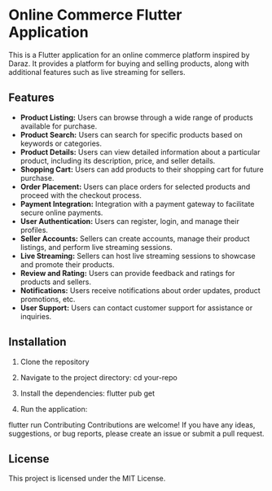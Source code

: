 # Online Commerce Flutter Application

This is a Flutter application for an online commerce platform inspired by Daraz. It provides a platform for buying and selling products, along with additional features such as live streaming for sellers.

## Features

- **Product Listing:** Users can browse through a wide range of products available for purchase.
- **Product Search:** Users can search for specific products based on keywords or categories.
- **Product Details:** Users can view detailed information about a particular product, including its description, price, and seller details.
- **Shopping Cart:** Users can add products to their shopping cart for future purchase.
- **Order Placement:** Users can place orders for selected products and proceed with the checkout process.
- **Payment Integration:** Integration with a payment gateway to facilitate secure online payments.
- **User Authentication:** Users can register, login, and manage their profiles.
- **Seller Accounts:** Sellers can create accounts, manage their product listings, and perform live streaming sessions.
- **Live Streaming:** Sellers can host live streaming sessions to showcase and promote their products.
- **Review and Rating:** Users can provide feedback and ratings for products and sellers.
- **Notifications:** Users receive notifications about order updates, product promotions, etc.
- **User Support:** Users can contact customer support for assistance or inquiries.


## Installation

1. Clone the repository
   
2. Navigate to the project directory:
cd your-repo

3. Install the dependencies:
flutter pub get

4. Run the application:

flutter run
Contributing
Contributions are welcome! If you have any ideas, suggestions, or bug reports, please create an issue or submit a pull request.

## License
This project is licensed under the MIT License.
